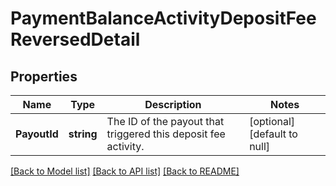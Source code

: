 # PaymentBalanceActivityDepositFeeReversedDetail

## Properties
Name | Type | Description | Notes
------------ | ------------- | ------------- | -------------
**PayoutId** | **string** | The ID of the payout that triggered this deposit fee activity. | [optional] [default to null]

[[Back to Model list]](../README.md#documentation-for-models) [[Back to API list]](../README.md#documentation-for-api-endpoints) [[Back to README]](../README.md)

